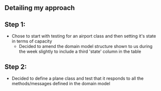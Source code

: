 Detailing my approach
--------------------

## Step 1:
- Chose to start with testing for an airport class and then setting it's state in terms of capacity
  - Decided to amend the domain model structure shown to us during the week slightly to include a third 'state' column in the table

## Step 2:
- Decided to define a plane class and test that it responds to all the methods/messages defined in the domain model
